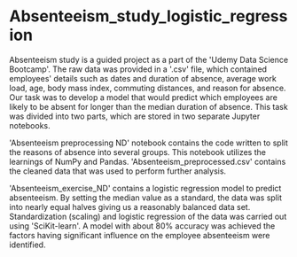 # Absenteeism_study_logistic_regression

Absenteeism study is a guided project as a part of the 'Udemy Data Science Bootcamp'. The raw data was provided in a '.csv' file, which contained employees' details such as dates and duration of absence, average work load, age, body mass index, commuting distances, and reason for absence. Our task was to develop a model that would predict which employees are likely to be absent for longer than the median duration of absence. This task was divided into two parts, which are stored in two separate Jupyter notebooks.

'Absenteeism preprocessing ND' notebook contains the code written to split the reasons of absence into several groups. This notebook utilizes the learnings of NumPy and Pandas. 'Absenteeism_preprocessed.csv' contains the cleaned data that was used to perform further analysis.

'Absenteeism_exercise_ND' contains a logistic regression model to predict absenteeism. By setting the median value as a standard, the data was split into nearly equal halves giving us a reasonably balanced data set. Standardization (scaling) and logistic regression of the data was carried out using 'SciKit-learn'. A model with about 80% accuracy was achieved the factors having significant influence on the employee absenteeism were identified.
